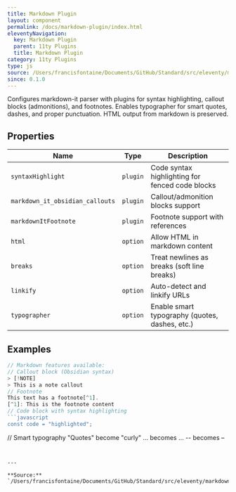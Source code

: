 ```yaml
---
title: Markdown Plugin
layout: component
permalink: /docs/markdown-plugin/index.html
eleventyNavigation:
  key: Markdown Plugin
  parent: 11ty Plugins
  title: Markdown Plugin
category: 11ty Plugins
type: js
source: /Users/francisfontaine/Documents/GitHub/Standard/src/eleventy/markdown.js
since: 0.1.0
---
```


Configures markdown-it parser with plugins for syntax highlighting,
callout blocks (admonitions), and footnotes. Enables typographer for smart quotes,
dashes, and proper punctuation. HTML output from markdown is preserved.

## Properties

| Name | Type | Description |
|------|------|-------------|
| `syntaxHighlight` | `plugin` | Code syntax highlighting for fenced code blocks |
| `markdown_it_obsidian_callouts` | `plugin` | Callout/admonition blocks support |
| `markdownItFootnote` | `plugin` | Footnote support with references |
| `html` | `option` | Allow HTML in markdown content |
| `breaks` | `option` | Treat newlines as breaks (soft line breaks) |
| `linkify` | `option` | Auto-detect and linkify URLs |
| `typographer` | `option` | Enable smart typography (quotes, dashes, etc.) |

## Examples

```js
// Markdown features available:
// Callout block (Obsidian syntax)
> [!NOTE]
> This is a note callout
// Footnote
This text has a footnote[^1].
[^1]: This is the footnote content
// Code block with syntax highlighting
```javascript
const code = "highlighted";
```
// Smart typography
"Quotes" become "curly"
... becomes …
-- becomes –
```


---

**Source:** `/Users/francisfontaine/Documents/GitHub/Standard/src/eleventy/markdown.js`
